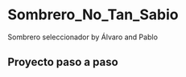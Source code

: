 # Sombrero_No_Tan_Sabio
Sombrero seleccionador by Álvaro and Pablo

Proyecto paso a paso 
-------------------------